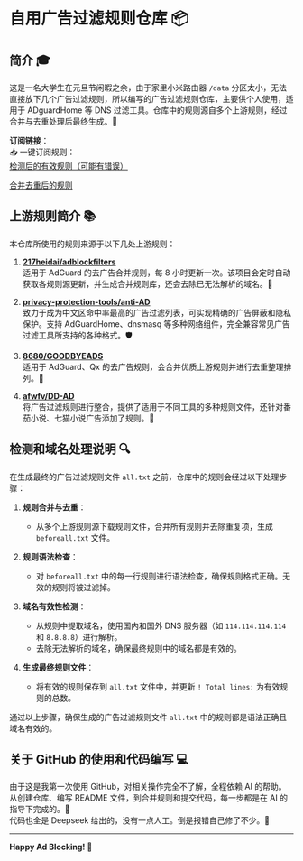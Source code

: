 # 自用广告过滤规则仓库 📦

## 简介 🎓

这是一名大学生在元旦节闲暇之余，由于家里小米路由器 `/data` 分区太小，无法直接放下几个广告过滤规则，所以编写的广告过滤规则仓库，主要供个人使用，适用于 ADguardHome 等 DNS 过滤工具。仓库中的规则源自多个上游规则，经过合并与去重处理后最终生成。🎯

**订阅链接**：  
📥 一键订阅规则：  
[检测后的有效规则（可能有错误）](https://raw.githubusercontent.com/cloudyun233/cloudyun-AD-rules/refs/heads/main/all.txt)

[合并去重后的规则](https://raw.githubusercontent.com/cloudyun233/cloudyun-AD-rules/refs/heads/main/beforeall.txt)

## 上游规则简介 📚

本仓库所使用的规则来源于以下几处上游规则：

1. **[217heidai/adblockfilters](https://github.com/217heidai/adblockfilters)**  
   适用于 AdGuard 的去广告合并规则，每 8 小时更新一次。该项目会定时自动获取各规则源更新，并生成合并规则库，还会去除已无法解析的域名。🔄

2. **[privacy-protection-tools/anti-AD](https://github.com/privacy-protection-tools/anti-AD)**  
   致力于成为中文区命中率最高的广告过滤列表，可实现精确的广告屏蔽和隐私保护。支持 AdGuardHome、dnsmasq 等多种网络组件，完全兼容常见广告过滤工具所支持的各种格式。🛡️

3. **[8680/GOODBYEADS](https://github.com/8680/GOODBYEADS)**  
   适用于 AdGuard、Qx 的去广告规则，会合并优质上游规则并进行去重整理排列。👋

4. **[afwfv/DD-AD](https://github.com/afwfv/DD-AD)**  
   将广告过滤规则进行整合，提供了适用于不同工具的多种规则文件，还针对番茄小说、七猫小说广告添加了规则。📖

## 检测和域名处理说明 🔍

在生成最终的广告过滤规则文件 `all.txt` 之前，仓库中的规则会经过以下处理步骤：

1. **规则合并与去重**：
   - 从多个上游规则源下载规则文件，合并所有规则并去除重复项，生成 `beforeall.txt` 文件。

2. **规则语法检查**：
   - 对 `beforeall.txt` 中的每一行规则进行语法检查，确保规则格式正确。无效的规则将被过滤掉。

3. **域名有效性检测**：
   - 从规则中提取域名，使用国内和国外 DNS 服务器（如 `114.114.114.114` 和 `8.8.8.8`）进行解析。
   - 去除无法解析的域名，确保最终规则中的域名都是有效的。

4. **生成最终规则文件**：
   - 将有效的规则保存到 `all.txt` 文件中，并更新 `! Total lines:` 为有效规则的总数。

通过以上步骤，确保生成的广告过滤规则文件 `all.txt` 中的规则都是语法正确且域名有效的。

## 关于 GitHub 的使用和代码编写 💻

由于这是我第一次使用 GitHub，对相关操作完全不了解，全程依赖 AI 的帮助。从创建仓库、编写 README 文件，到合并规则和提交代码，每一步都是在 AI 的指导下完成的。🤖  
代码也全是 Deepseek 给出的，没有一点人工。倒是报错自己修了不少。🔧

---

**Happy Ad Blocking! 🎉**
